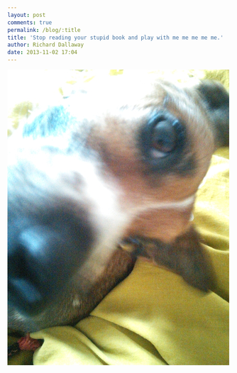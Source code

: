 ```yaml
---
layout: post
comments: true
permalink: /blog/:title
title: 'Stop reading your stupid book and play with me me me me me.'
author: Richard Dallaway
date: 2013-11-02 17:04
---
```


<div><a href="/media/tp_IMG_20131102_093045.jpg"><img src="/media/tp_thumb_IMG_20131102_093045.jpg" width="500" height="667"/></a></div>


  
      

